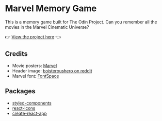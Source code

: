 # Marvel Memory Game

This is a memory game built for The Odin Project. Can you remember all the movies in the Marvel Cinematic Universe?

:point_right: [View the project here](https://atlas-1510.github.io/marvel-memory-game/) :point_left:

## Credits

- Movie posters: [Marvel](https://www.marvel.com/movies)
- Header image: [boisteroushero on reddit](https://imgur.com/a/XEipA)
- Marvel font: [FontSpace](https://www.fontspace.com/marvel-font-f32182)

## Packages

- [styled-components](https://styled-components.com/)
- [react-icons](https://react-icons.github.io/react-icons/)
- [create-react-app](https://github.com/facebook/create-react-app)
